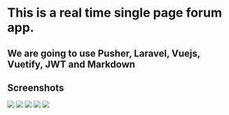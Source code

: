 # This is a real time single page forum app.

## We are going to use Pusher, Laravel, Vuejs, Vuetify, JWT and Markdown

## Screenshots
![](https://github.com/mostafamt/real-time-single-page-forum-app/blob/master/resources/assets/img/screenshots/Screenshot1.png)
![](https://github.com/mostafamt/real-time-single-page-forum-app/blob/master/resources/assets/img/screenshots/Screenshot2.png)
![](https://github.com/mostafamt/real-time-single-page-forum-app/blob/master/resources/assets/img/screenshots/Screenshot3.png)
![](https://github.com/mostafamt/real-time-single-page-forum-app/blob/master/resources/assets/img/screenshots/Screenshot4.png)
![](https://github.com/mostafamt/real-time-single-page-forum-app/blob/master/resources/assets/img/screenshots/Screenshot5.png)
